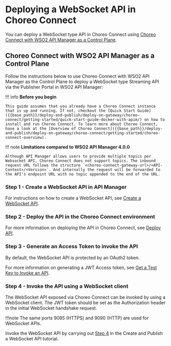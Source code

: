 # Deploying a WebSocket API in Choreo Connect

You can deploy a WebSocket type API in Choreo Connect using [Choreo Connect with WSO2 API Manager as a Control Plane](#choreo-connect-with-wso2-api-manager-as-a-control-plane).

## Choreo Connect with WSO2 API Manager as a Control Plane

Follow the instructions below to use Choreo Connect with WSO2 API Manager as the Control Plane to deploy a WebSocket type Streaming API via the Publisher Portal in WSO2 API Manager:

!!! info
    **Before you begin**

    This guide assumes that you already have a Choreo Connect instance that is up and running. If not, checkout the [Quick Start Guide]({{base_path}}/deploy-and-publish/deploy-on-gateway/choreo-connect/getting-started/quick-start-guide-docker-with-apim/) on how to install and run Choreo Connect. To learn more about Choreo Connect, have a look at the [Overview of Choreo Connect]({{base_path}}/deploy-and-publish/deploy-on-gateway/choreo-connect/getting-started/choreo-connect-overview).


!!! note
    **Limitations compared to WSO2 API Manager 4.0.0**

    Although API Manager allows users to provide multiple topics per Websocket API, Choreo Connect does not support topics. The inbound request URL follows the structure `<choreo-connect-gateway-url>/<API-Context>/<Version>`. And internally the request will be forwarded to the API's endpoint URL with no topic appended to the end of the URL.


### Step 1 - Create a WebSocket API in API Manager

 For instructions on how to create a WebSocket API, see [Create a WebSocket API]({{base_path}}/design/create-api/create-streaming-api/create-a-websocket-streaming-api/).

### Step 2 - Deploy the API in the Choreo Connect environment

For more information on deploying the API in Choreo Connect, see [Deploy API]({{base_path}}/deploy-and-publish/deploy-on-gateway/deploy-api/deploy-an-api/).

### Step 3 - Generate an Access Token to invoke the API

By default, the WebSocket API is protected by an OAuth2 token.

For more information on generating a JWT Access token, see [Get a Test Key to Invoke an API]({{base_path}}/consume/invoke-apis/invoke-apis-using-tools/invoke-an-api-using-the-integrated-api-console/#get-a-test-key-to-invoke-an-api).

### Step 4 - Invoke the API using a WebSocket client

The WebSocket API exposed via Choreo Connect can be invoked by using a WebSocket client.
The JWT token should be set as the Authorization header in the initial WebSocket handshake request.

!!!note
    The same ports 9095 (HTTPS) and 9090 (HTTP) are used for WebSocket APIs.

Invoke the WebSocket API by carrying out [Step 4]({{base_path}}/tutorials/streaming-api/create-and-publish-websocket-api/#step-4-invoke-the-websocket-api) in the Create and Publish a WebSocket API tutorial.
